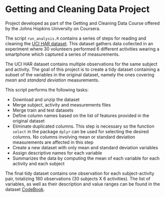 # Getting and Cleaning Data Project

Project developed as part of the Getting and Cleaning Data Course offered by the Johns Hopkins University on Coursera.

The script `run_analysis.R` contains a series of steps for reading and cleaning the [UCI HAR dataset](https://d396qusza40orc.cloudfront.net/getdata%2Fprojectfiles%2FUCI%20HAR%20Dataset.zip). This dataset gathers data collected in an experiment where 30 volunteers performed 6 different activities wearing a smartphone which captured a series of measurements.

The UCI HAR dataset contains multiple observations for the same subject and activity. The goal of this project is to create a tidy dataset containing a subset of the variables in the original dataset, namely the ones covering *mean* and *standard deviation* measurements.

This script performs the following tasks:

* Download and unzip the dataset
* Merge subject, activity and measurements files
* Merge train and test datasets
* Define column names based on the list of features provided in the original dataset
* Eliminate duplicated columns. This step is necessary so the function `select` in the package `dplyr` can be used for selecting the desired columns. No columns involving mean or standard deviation measurements are affected in this step
* Create a new dataset with only mean and standard deviation variables
* Assign descriptive names for each variable
* Summarizes the data by computing the mean of each variable for each activity and each subject

The final tidy dataset contains one observation for each subject-activity pair, totalizing 180 observations (30 subjects X 6 activities). The list of variables, as well as their description and value ranges can be found in the dataset [CodeBook](https://github.com/ssvivian/DataCleaning/blob/master/CodeBook.md).
